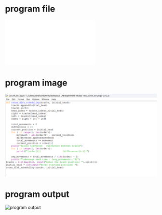 # program file 
![program file](CSCAN_557.py) 

# program image
![program image](CSCAN_557.png) 

# program output
![program output](CSCAN_output_557.png)
